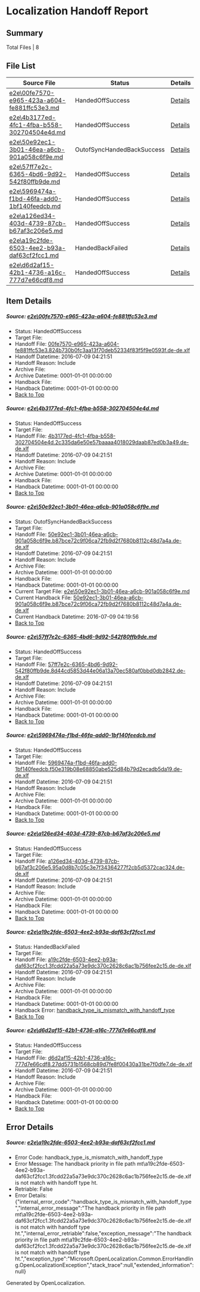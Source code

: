 # <a name='report-top'></a> Localization Handoff Report

## Summary
 Total Files | 8

## File List
 Source File | Status | Details 
 ----------- | ------ | ------- 
 [e2e\00fe7570-e965-423a-a604-fe881ffc53e3.md](https://github.com/OpenLocalizationTestOrg/oltest/blob/ce9355ca9964404beeb0a051d25c93609b5b7480/e2e/00fe7570-e965-423a-a604-fe881ffc53e3.md) | HandedOffSuccess | [Details](#f219e81f95e3ba8bcf3b3ef82b7b06a3faded59b1)
 [e2e\4b3177ed-4fc1-4fba-b558-302704504e4d.md](https://github.com/OpenLocalizationTestOrg/oltest/blob/8912da301470e0bbc3ad45d52610d861939d0b3f/e2e/4b3177ed-4fc1-4fba-b558-302704504e4d.md) | HandedOffSuccess | [Details](#bf2bb671139957879b812d67effffc2eb0e654655)
 [e2e\50e92ec1-3b01-46ea-a6cb-901a058c6f9e.md](https://github.com/OpenLocalizationTestOrg/oltest/blob/dc0511f4fa68234f766a09988533d524ce74a0c9/e2e/50e92ec1-3b01-46ea-a6cb-901a058c6f9e.md) | OutofSyncHandedBackSuccess | [Details](#f1f2addab495d746c924ed347ae04a1b9cef8fe96)
 [e2e\57ff7e2c-6365-4bd6-9d92-542f80ffb9de.md](https://github.com/OpenLocalizationTestOrg/oltest/blob/293e4c2be6342932186277344af9f6a165072e2a/e2e/57ff7e2c-6365-4bd6-9d92-542f80ffb9de.md) | HandedOffSuccess | [Details](#874aa99cdd4beb3de799047b948639344b54f6a87)
 [e2e\5969474a-f1bd-46fa-add0-1bf140feedcb.md](https://github.com/OpenLocalizationTestOrg/oltest/blob/3fca7b05dff78f7210c1108bec6cfb206ad7a419/e2e/5969474a-f1bd-46fa-add0-1bf140feedcb.md) | HandedOffSuccess | [Details](#c13f75fe873bc8fbe8461a93c1718237834d46758)
 [e2e\a126ed34-403d-4739-87cb-b67af3c206e5.md](https://github.com/OpenLocalizationTestOrg/oltest/blob/70fe3fbe8282e877aeef9fc7a53d1d28a5712474/e2e/a126ed34-403d-4739-87cb-b67af3c206e5.md) | HandedOffSuccess | [Details](#6ad5e0b72817ee57a3b55f7c29efb5809c4dbe119)
 [e2e\a19c2fde-6503-4ee2-b93a-daf63cf2fcc1.md](https://github.com/OpenLocalizationTestOrg/oltest/blob/a0daf94d5c07a29777aec3442636260080f26af6/e2e/a19c2fde-6503-4ee2-b93a-daf63cf2fcc1.md) | HandedBackFailed | [Details](#3d2f54af68ac453a71a81ad9604cf5a030270fb110)
 [e2e\d6d2af15-42b1-4736-a16c-777d7e66cdf8.md](https://github.com/OpenLocalizationTestOrg/oltest/blob/21a34d0e66d8c7f39bfceb340d842e2cf247b112/e2e/d6d2af15-42b1-4736-a16c-777d7e66cdf8.md) | HandedOffSuccess | [Details](#8f389e8e5311dd53b9dc707acad625fd615af5f313)

## Item Details
##### <a name='f219e81f95e3ba8bcf3b3ef82b7b06a3faded59b1'></a> Source: [e2e\00fe7570-e965-423a-a604-fe881ffc53e3.md](https://github.com/OpenLocalizationTestOrg/oltest/blob/ce9355ca9964404beeb0a051d25c93609b5b7480/e2e/00fe7570-e965-423a-a604-fe881ffc53e3.md)
* Status: HandedOffSuccess
* Target File: 
* Handoff File: [00fe7570-e965-423a-a604-fe881ffc53e3.824b730b0fc3aa13f70deb52334f83f5f9e0593f.de-de.xlf](https://github.com/OpenLocalizationTestOrg/olhandoff-e2e/blob/149b3cf624f415f39090d924d4b08c6d3f2e92de/ol-handoff/OpenLocalizationTestOrg/oltest-dede-fly/ci/mt/00fe7570-e965-423a-a604-fe881ffc53e3.824b730b0fc3aa13f70deb52334f83f5f9e0593f.de-de.xlf)
* Handoff Datetime: 2016-07-09 04:21:51
* Handoff Reason: Include
* Archive File: 
* Archive Datetime: 0001-01-01 00:00:00
* Handback File: 
* Handback Datetime: 0001-01-01 00:00:00
* [Back to Top](#report-top)

##### <a name='bf2bb671139957879b812d67effffc2eb0e654655'></a> Source: [e2e\4b3177ed-4fc1-4fba-b558-302704504e4d.md](https://github.com/OpenLocalizationTestOrg/oltest/blob/8912da301470e0bbc3ad45d52610d861939d0b3f/e2e/4b3177ed-4fc1-4fba-b558-302704504e4d.md)
* Status: HandedOffSuccess
* Target File: 
* Handoff File: [4b3177ed-4fc1-4fba-b558-302704504e4d.2c335da6e50e57baaaa4018029daab87ed0b3a49.de-de.xlf](https://github.com/OpenLocalizationTestOrg/olhandoff-e2e/blob/149b3cf624f415f39090d924d4b08c6d3f2e92de/ol-handoff/OpenLocalizationTestOrg/oltest-dede-fly/ci/mt/4b3177ed-4fc1-4fba-b558-302704504e4d.2c335da6e50e57baaaa4018029daab87ed0b3a49.de-de.xlf)
* Handoff Datetime: 2016-07-09 04:21:51
* Handoff Reason: Include
* Archive File: 
* Archive Datetime: 0001-01-01 00:00:00
* Handback File: 
* Handback Datetime: 0001-01-01 00:00:00
* [Back to Top](#report-top)

##### <a name='f1f2addab495d746c924ed347ae04a1b9cef8fe96'></a> Source: [e2e\50e92ec1-3b01-46ea-a6cb-901a058c6f9e.md](https://github.com/OpenLocalizationTestOrg/oltest/blob/dc0511f4fa68234f766a09988533d524ce74a0c9/e2e/50e92ec1-3b01-46ea-a6cb-901a058c6f9e.md)
* Status: OutofSyncHandedBackSuccess
* Target File: 
* Handoff File: [50e92ec1-3b01-46ea-a6cb-901a058c6f9e.b87bce72c9f06ca72fb9d2f7680b8112c48d7a4a.de-de.xlf](https://github.com/OpenLocalizationTestOrg/olhandoff-e2e/blob/149b3cf624f415f39090d924d4b08c6d3f2e92de/ol-handoff/OpenLocalizationTestOrg/oltest-dede-fly/ci/mt/50e92ec1-3b01-46ea-a6cb-901a058c6f9e.b87bce72c9f06ca72fb9d2f7680b8112c48d7a4a.de-de.xlf)
* Handoff Datetime: 2016-07-09 04:21:51
* Handoff Reason: Include
* Archive File: 
* Archive Datetime: 0001-01-01 00:00:00
* Handback File: 
* Handback Datetime: 0001-01-01 00:00:00
* Current Target File: [e2e\50e92ec1-3b01-46ea-a6cb-901a058c6f9e.md](https://github.com/OpenLocalizationTestOrg/oltest-dede-fly/blob/f4c5bd24ec5ff6d233616d26e639ca8c5191214f/e2e/50e92ec1-3b01-46ea-a6cb-901a058c6f9e.md)
* Current Handback File: [50e92ec1-3b01-46ea-a6cb-901a058c6f9e.b87bce72c9f06ca72fb9d2f7680b8112c48d7a4a.de-de.xlf](https://github.com/OpenLocalizationTestOrg/olhandback-e2e/blob/81b657b75d1983ef47b71a7b5f6b1bdfad3f124b/ol-handback/OpenLocalizationTestOrg/oltest-dede-fly/ci/50e92ec1-3b01-46ea-a6cb-901a058c6f9e.b87bce72c9f06ca72fb9d2f7680b8112c48d7a4a.de-de.xlf)
* Current Handback Datetime: 2016-07-09 04:19:56
* [Back to Top](#report-top)

##### <a name='874aa99cdd4beb3de799047b948639344b54f6a87'></a> Source: [e2e\57ff7e2c-6365-4bd6-9d92-542f80ffb9de.md](https://github.com/OpenLocalizationTestOrg/oltest/blob/293e4c2be6342932186277344af9f6a165072e2a/e2e/57ff7e2c-6365-4bd6-9d92-542f80ffb9de.md)
* Status: HandedOffSuccess
* Target File: 
* Handoff File: [57ff7e2c-6365-4bd6-9d92-542f80ffb9de.8d44cd5853d44e06a13a70ec580af0bbd0db2842.de-de.xlf](https://github.com/OpenLocalizationTestOrg/olhandoff-e2e/blob/149b3cf624f415f39090d924d4b08c6d3f2e92de/ol-handoff/OpenLocalizationTestOrg/oltest-dede-fly/ci/mt/57ff7e2c-6365-4bd6-9d92-542f80ffb9de.8d44cd5853d44e06a13a70ec580af0bbd0db2842.de-de.xlf)
* Handoff Datetime: 2016-07-09 04:21:51
* Handoff Reason: Include
* Archive File: 
* Archive Datetime: 0001-01-01 00:00:00
* Handback File: 
* Handback Datetime: 0001-01-01 00:00:00
* [Back to Top](#report-top)

##### <a name='c13f75fe873bc8fbe8461a93c1718237834d46758'></a> Source: [e2e\5969474a-f1bd-46fa-add0-1bf140feedcb.md](https://github.com/OpenLocalizationTestOrg/oltest/blob/3fca7b05dff78f7210c1108bec6cfb206ad7a419/e2e/5969474a-f1bd-46fa-add0-1bf140feedcb.md)
* Status: HandedOffSuccess
* Target File: 
* Handoff File: [5969474a-f1bd-46fa-add0-1bf140feedcb.f50e319b08e68850abe525d84b79d2ecadb5da19.de-de.xlf](https://github.com/OpenLocalizationTestOrg/olhandoff-e2e/blob/149b3cf624f415f39090d924d4b08c6d3f2e92de/ol-handoff/OpenLocalizationTestOrg/oltest-dede-fly/ci/mt/5969474a-f1bd-46fa-add0-1bf140feedcb.f50e319b08e68850abe525d84b79d2ecadb5da19.de-de.xlf)
* Handoff Datetime: 2016-07-09 04:21:51
* Handoff Reason: Include
* Archive File: 
* Archive Datetime: 0001-01-01 00:00:00
* Handback File: 
* Handback Datetime: 0001-01-01 00:00:00
* [Back to Top](#report-top)

##### <a name='6ad5e0b72817ee57a3b55f7c29efb5809c4dbe119'></a> Source: [e2e\a126ed34-403d-4739-87cb-b67af3c206e5.md](https://github.com/OpenLocalizationTestOrg/oltest/blob/70fe3fbe8282e877aeef9fc7a53d1d28a5712474/e2e/a126ed34-403d-4739-87cb-b67af3c206e5.md)
* Status: HandedOffSuccess
* Target File: 
* Handoff File: [a126ed34-403d-4739-87cb-b67af3c206e5.95a0d8b7c05c3e7f34364277f2cb5d5372cac324.de-de.xlf](https://github.com/OpenLocalizationTestOrg/olhandoff-e2e/blob/149b3cf624f415f39090d924d4b08c6d3f2e92de/ol-handoff/OpenLocalizationTestOrg/oltest-dede-fly/ci/mt/a126ed34-403d-4739-87cb-b67af3c206e5.95a0d8b7c05c3e7f34364277f2cb5d5372cac324.de-de.xlf)
* Handoff Datetime: 2016-07-09 04:21:51
* Handoff Reason: Include
* Archive File: 
* Archive Datetime: 0001-01-01 00:00:00
* Handback File: 
* Handback Datetime: 0001-01-01 00:00:00
* [Back to Top](#report-top)

##### <a name='3d2f54af68ac453a71a81ad9604cf5a030270fb110'></a> Source: [e2e\a19c2fde-6503-4ee2-b93a-daf63cf2fcc1.md](https://github.com/OpenLocalizationTestOrg/oltest/blob/a0daf94d5c07a29777aec3442636260080f26af6/e2e/a19c2fde-6503-4ee2-b93a-daf63cf2fcc1.md)
* Status: HandedBackFailed
* Target File: 
* Handoff File: [a19c2fde-6503-4ee2-b93a-daf63cf2fcc1.3fcdd22a5a73e9dc370c2628c6ac1b756fee2c15.de-de.xlf](https://github.com/OpenLocalizationTestOrg/olhandoff-e2e/blob/149b3cf624f415f39090d924d4b08c6d3f2e92de/ol-handoff/OpenLocalizationTestOrg/oltest-dede-fly/ci/mt/a19c2fde-6503-4ee2-b93a-daf63cf2fcc1.3fcdd22a5a73e9dc370c2628c6ac1b756fee2c15.de-de.xlf)
* Handoff Datetime: 2016-07-09 04:21:51
* Handoff Reason: Include
* Archive File: 
* Archive Datetime: 0001-01-01 00:00:00
* Handback File: 
* Handback Datetime: 0001-01-01 00:00:00
* Handback Error: [handback_type_is_mismatch_with_handoff_type](#3d2f54af68ac453a71a81ad9604cf5a030270fb110handback_type_is_mismatch_with_handoff_type)
* [Back to Top](#report-top)

##### <a name='8f389e8e5311dd53b9dc707acad625fd615af5f313'></a> Source: [e2e\d6d2af15-42b1-4736-a16c-777d7e66cdf8.md](https://github.com/OpenLocalizationTestOrg/oltest/blob/21a34d0e66d8c7f39bfceb340d842e2cf247b112/e2e/d6d2af15-42b1-4736-a16c-777d7e66cdf8.md)
* Status: HandedOffSuccess
* Target File: 
* Handoff File: [d6d2af15-42b1-4736-a16c-777d7e66cdf8.27dd5731b1568cb89d7fe8f00430a31be7f0dfe7.de-de.xlf](https://github.com/OpenLocalizationTestOrg/olhandoff-e2e/blob/149b3cf624f415f39090d924d4b08c6d3f2e92de/ol-handoff/OpenLocalizationTestOrg/oltest-dede-fly/ci/mt/d6d2af15-42b1-4736-a16c-777d7e66cdf8.27dd5731b1568cb89d7fe8f00430a31be7f0dfe7.de-de.xlf)
* Handoff Datetime: 2016-07-09 04:21:51
* Handoff Reason: Include
* Archive File: 
* Archive Datetime: 0001-01-01 00:00:00
* Handback File: 
* Handback Datetime: 0001-01-01 00:00:00
* [Back to Top](#report-top)


## Error Details
##### <a name='3d2f54af68ac453a71a81ad9604cf5a030270fb110handback_type_is_mismatch_with_handoff_type'></a> Source: [e2e\a19c2fde-6503-4ee2-b93a-daf63cf2fcc1.md](#3d2f54af68ac453a71a81ad9604cf5a030270fb110)
* Error Code: handback_type_is_mismatch_with_handoff_type
* Error Message: The handback priority in file path mt\a19c2fde-6503-4ee2-b93a-daf63cf2fcc1.3fcdd22a5a73e9dc370c2628c6ac1b756fee2c15.de-de.xlf is not match with handoff type ht.
* Retriable: False
* Error Details: {"internal_error_code":"handback_type_is_mismatch_with_handoff_type","internal_error_message":"The handback priority in file path mt\\a19c2fde-6503-4ee2-b93a-daf63cf2fcc1.3fcdd22a5a73e9dc370c2628c6ac1b756fee2c15.de-de.xlf is not match with handoff type ht.","internal_error_retriable":false,"exception_message":"The handback priority in file path mt\\a19c2fde-6503-4ee2-b93a-daf63cf2fcc1.3fcdd22a5a73e9dc370c2628c6ac1b756fee2c15.de-de.xlf is not match with handoff type ht.","exception_type":"Microsoft.OpenLocalization.Common.ErrorHandling.OpenLocalizationException","stack_trace":null,"extended_information":null}


Generated by OpenLocalization.
